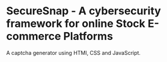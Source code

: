 # SecureSnap - A cybersecurity framework for online Stock E-commerce Platforms
A captcha generator using HTMl, CSS and JavaScript.

